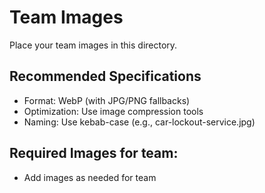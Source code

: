 # Team Images

Place your team images in this directory.

## Recommended Specifications

- Format: WebP (with JPG/PNG fallbacks)
- Optimization: Use image compression tools
- Naming: Use kebab-case (e.g., car-lockout-service.jpg)

## Required Images for team:


- Add images as needed for team

